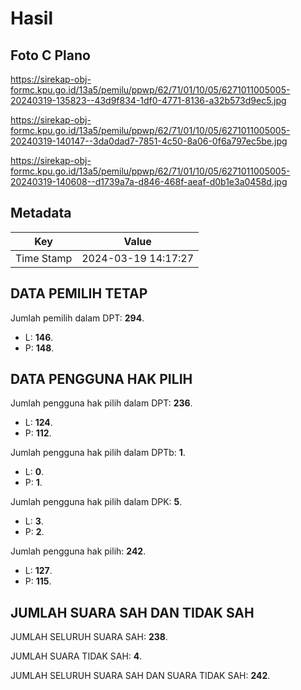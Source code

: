 # Hasil

## Foto C Plano

https://sirekap-obj-formc.kpu.go.id/13a5/pemilu/ppwp/62/71/01/10/05/6271011005005-20240319-135823--43d9f834-1df0-4771-8136-a32b573d9ec5.jpg

https://sirekap-obj-formc.kpu.go.id/13a5/pemilu/ppwp/62/71/01/10/05/6271011005005-20240319-140147--3da0dad7-7851-4c50-8a06-0f6a797ec5be.jpg

https://sirekap-obj-formc.kpu.go.id/13a5/pemilu/ppwp/62/71/01/10/05/6271011005005-20240319-140608--d1739a7a-d846-468f-aeaf-d0b1e3a0458d.jpg


## Metadata

| Key        | Value               |
| ---------- | ------------------- |
| Time Stamp | 2024-03-19 14:17:27 |


## DATA PEMILIH TETAP

Jumlah pemilih dalam DPT: **294**.
 * L: **146**.
 * P: **148**.

## DATA PENGGUNA HAK PILIH

Jumlah pengguna hak pilih dalam DPT: **236**.
 * L: **124**.
 * P: **112**.

Jumlah pengguna hak pilih dalam DPTb: **1**.
 * L: **0**.
 * P: **1**.

Jumlah pengguna hak pilih dalam DPK: **5**.
 * L: **3**.
 * P: **2**.

Jumlah pengguna hak pilih: **242**.
 * L: **127**.
 * P: **115**.

## JUMLAH SUARA SAH DAN TIDAK SAH

JUMLAH SELURUH SUARA SAH: **238**.

JUMLAH SUARA TIDAK SAH: **4**.

JUMLAH SELURUH SUARA SAH DAN SUARA TIDAK SAH: **242**.


